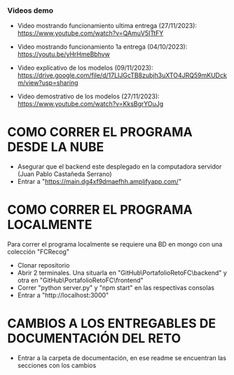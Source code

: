 ### Videos demo

* Video mostrando funcionamiento ultima entrega (27/11/2023):
https://www.youtube.com/watch?v=QAmuV5ITtFY

* Video mostrando funcionamiento 1a entrega (04/10/2023):
https://youtu.be/yHrHmeBbhvw

* Video explicativo de los modelos (09/11/2023):
https://drive.google.com/file/d/17LIJGcTB8zubjh3uXTO4JRQ59mKUDckm/view?usp=sharing

* Video demostrativo de los modelos (27/11/2023):
https://www.youtube.com/watch?v=KksBgrYOuJg 

# COMO CORRER EL PROGRAMA DESDE LA NUBE
* Asegurar que el backend este desplegado en la computadora servidor (Juan Pablo Castañeda Serrano)
* Entrar a  "https://main.dg4xf9dmaefhh.amplifyapp.com/"

# COMO CORRER EL PROGRAMA LOCALMENTE
Para correr el programa localmente se requiere una BD en mongo con una colección "FCRecog"
* Clonar repositorio
* Abrir 2 terminales. Una situarla en "GitHub\PortafolioRetoFC\backend" y otra en "GitHub\PortafolioRetoFC\frontend"
* Correr "python server.py" y "npm start" en las respectivas consolas
* Entrar a "http://localhost:3000"

# CAMBIOS A LOS ENTREGABLES DE DOCUMENTACIÓN DEL RETO
* Entrar a la carpeta de documentación, en ese readme se encuentran las secciones con los cambios
